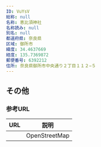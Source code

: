 ```yaml
---
ID: VuYsV
総称: null
名称: 恵比須神社
名称読み: null
別名: null
都道府県: 奈良県
区域: 御所市
緯度: 34.4637669
経度: 135.7369872
郵便番号: 6392212
住所: 奈良県御所市中央通り２丁目１１２−５
---
```


## その他

### 参考URL

| URL | 説明          |
| --- | ------------- |
|     | OpenStreetMap |
